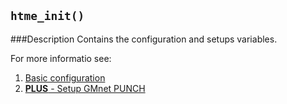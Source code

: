 ``htme_init()``
--------------

###Description
Contains the configuration and setups variables.

For more informatio see:

1. [Basic configuration](tutorial/1_config)
2. [**PLUS** - Setup GMnet PUNCH](tutorial/2_udphp1)